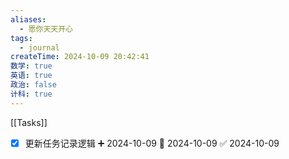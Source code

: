 ```yaml
---
aliases:
  - 愿你天天开心
tags:
  - journal
createTime: 2024-10-09 20:42:41
数学: true
英语: true
政治: false
计科: true
---
```

[[Tasks]]
- [x] 更新任务记录逻辑 ➕ 2024-10-09 📅 2024-10-09 ✅ 2024-10-09
